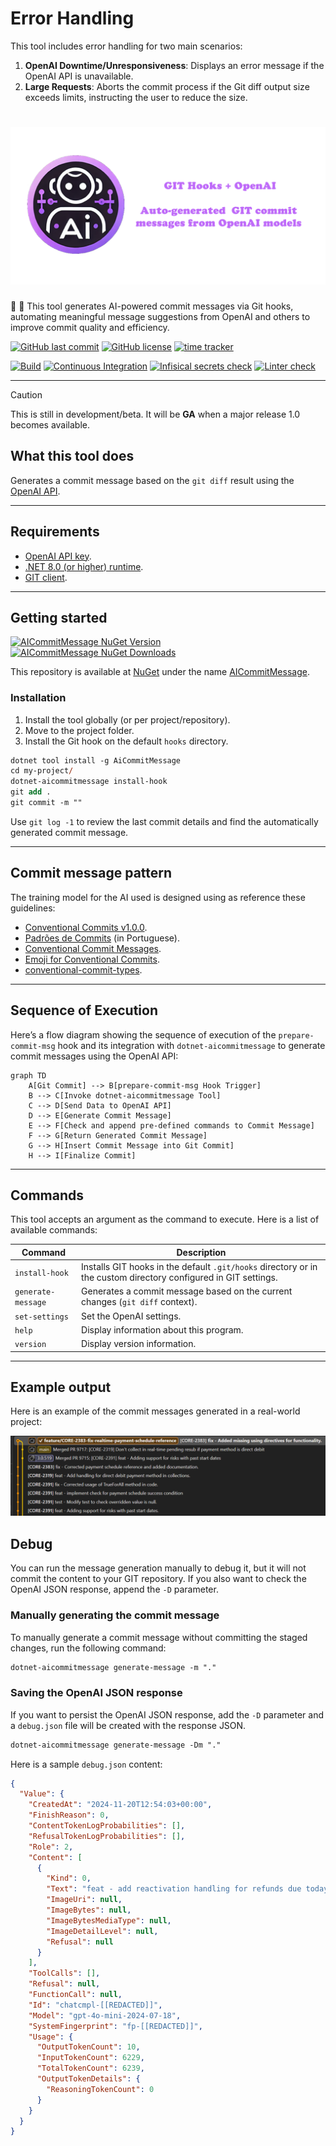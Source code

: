 # Error Handling

This tool includes error handling for two main scenarios:

1. **OpenAI Downtime/Unresponsiveness**: Displays an error message if the OpenAI API is unavailable.
2. **Large Requests**: Aborts the commit process if the Git diff output size exceeds limits, instructing the user to reduce the size.

# ![GIT Hooks + OpenAI - Generate GIT commit messages from OpenAI](https://raw.githubusercontent.com/guibranco/dotnet-aicommitmessage/main/docs/images/splash.png)

🧠 🤖 This tool generates AI-powered commit messages via Git hooks, automating meaningful message suggestions from OpenAI and others to improve commit quality and efficiency.

[![GitHub last commit](https://img.shields.io/github/last-commit/guibranco/dotnet-aicommitmessage)](https://wakatime.com/badge/github/guibranco/dotnet-aicommitmessage)
[![GitHub license](https://img.shields.io/github/license/guibranco/dotnet-aicommitmessage)](https://wakatime.com/badge/github/guibranco/dotnet-aicommitmessage)
[![time tracker](https://wakatime.com/badge/github/guibranco/dotnet-aicommitmessage.svg)](https://wakatime.com/badge/github/guibranco/dotnet-aicommitmessage)

[![Build](https://github.com/guibranco/dotnet-aicommitmessage/actions/workflows/build.yml/badge.svg)](https://github.com/guibranco/dotnet-aicommitmessage/actions/workflows/build.yml)
[![Continuous Integration](https://github.com/guibranco/dotnet-aicommitmessage/actions/workflows/ci.yml/badge.svg)](https://github.com/guibranco/dotnet-aicommitmessage/actions/workflows/ci.yml)
[![Infisical secrets check](https://github.com/guibranco/dotnet-aicommitmessage/actions/workflows/infisical-secrets-check.yml/badge.svg)](https://github.com/guibranco/dotnet-aicommitmessage/actions/workflows/infisical-secrets-check.yml)
[![Linter check](https://github.com/guibranco/dotnet-aicommitmessage/actions/workflows/linter.yml/badge.svg?branch=main)](https://github.com/guibranco/dotnet-aicommitmessage/actions/workflows/linter.yml)

---

> [!CAUTION]
> This is still in development/beta. It will be **GA** when a major release 1.0 becomes available.

## What this tool does

Generates a commit message based on the `git diff` result using the [OpenAI API](https://platform.openai.com/docs/overview).

---

## Requirements

- [OpenAI API key](https://platform.openai.com/api-keys).
- [.NET 8.0 (or higher) runtime](https://dotnet.microsoft.com/en-us/download/dotnet/8.0).
- [GIT client](https://git-scm.com/downloads).

---

## Getting started

[![AICommitMessage NuGet Version](https://img.shields.io/nuget/v/AICommitMessage.svg?style=flat)](https://www.nuget.org/packages/AICommitMessage/)
[![AICommitMessage NuGet Downloads](https://img.shields.io/nuget/dt/AICommitMessage.svg?style=flat)](https://www.nuget.org/packages/AICommitMessage/)

This repository is available at [NuGet](https://www.nuget.org) under the name [AICommitMessage](https://www.nuget.org/packages/AICommitMessage/).

### Installation

1. Install the tool globally (or per project/repository).
2. Move to the project folder.
3. Install the Git hook on the default `hooks` directory.

```ps
dotnet tool install -g AiCommitMessage
cd my-project/
dotnet-aicommitmessage install-hook
git add .
git commit -m ""
```

Use `git log -1` to review the last commit details and find the automatically generated commit message.

---

## Commit message pattern

The training model for the AI used is designed using as reference these guidelines:

- [Conventional Commits v1.0.0](https://www.conventionalcommits.org/en/v1.0.0/).
- [Padrões de Commits](https://github.com/tiagolofi/padroes-de-commits) (in Portuguese).
- [Conventional Commit Messages](https://gist.github.com/qoomon/5dfcdf8eec66a051ecd85625518cfd13).
- [Emoji for Conventional Commits](https://gist.github.com/parmentf/359667bf23e08a1bd8241fbf47ecdef0).
- [conventional-commit-types](https://github.com/pvdlg/conventional-commit-types).

---

## Sequence of Execution

Here’s a flow diagram showing the sequence of execution of the `prepare-commit-msg` hook and its integration with `dotnet-aicommitmessage` to generate commit messages using the OpenAI API:

```mermaid
graph TD
    A[Git Commit] --> B[prepare-commit-msg Hook Trigger]
    B --> C[Invoke dotnet-aicommitmessage Tool]
    C --> D[Send Data to OpenAI API]
    D --> E[Generate Commit Message]
    E --> F[Check and append pre-defined commands to Commit Message]
    F --> G[Return Generated Commit Message]
    G --> H[Insert Commit Message into Git Commit]
    H --> I[Finalize Commit]
```

---

## Commands

This tool accepts an argument as the command to execute. Here is a list of available commands:

| Command                    | Description                                                                                                     |
| -------------------------- | --------------------------------------------------------------------------------------------------------------- |
| `install-hook`             | Installs GIT hooks in the default `.git/hooks` directory or in the custom directory configured in GIT settings. |
| `generate-message`         | Generates a commit message based on the current changes (`git diff` context).                                   |
| `set-settings`             | Set the OpenAI settings.                                                                                        |
| `help`                     | Display information about this program.                                                                         |
| `version`                  | Display version information.                                                                                    |

---

## Example output

Here is an example of the commit messages generated in a real-world project:

![example](https://raw.githubusercontent.com/guibranco/dotnet-aicommitmessage/main/docs/images/dotnet-aicommitmessage.png)

## Debug

You can run the message generation manually to debug it, but it will not commit the content to your GIT repository. 
If you also want to check the OpenAI JSON response, append the `-D` parameter.

### Manually generating the commit message

To manually generate a commit message without committing the staged changes, run the following command:

```ps
dotnet-aicommitmessage generate-message -m "."
```

### Saving the OpenAI JSON response

If you want to persist the OpenAI JSON response, add the `-D` parameter and a `debug.json` file will be created with the response JSON.

```ps
dotnet-aicommitmessage generate-message -Dm "."
```

Here is a sample `debug.json` content:

```json
{
  "Value": {
    "CreatedAt": "2024-11-20T12:54:03+00:00",
    "FinishReason": 0,
    "ContentTokenLogProbabilities": [],
    "RefusalTokenLogProbabilities": [],
    "Role": 2,
    "Content": [
      {
        "Kind": 0,
        "Text": "feat - add reactivation handling for refunds due today",
        "ImageUri": null,
        "ImageBytes": null,
        "ImageBytesMediaType": null,
        "ImageDetailLevel": null,
        "Refusal": null
      }
    ],
    "ToolCalls": [],
    "Refusal": null,
    "FunctionCall": null,
    "Id": "chatcmpl-[[REDACTED]]",
    "Model": "gpt-4o-mini-2024-07-18",
    "SystemFingerprint": "fp-[[REDACTED]]",
    "Usage": {
      "OutputTokenCount": 10,
      "InputTokenCount": 6229,
      "TotalTokenCount": 6239,
      "OutputTokenDetails": {
        "ReasoningTokenCount": 0
      }
    }
  }
}
